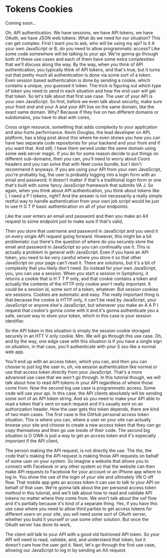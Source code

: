 # Tokens Cookies

Coming soon...

Oh, API authentication. We have sessions, we have API tokens, we have OAuth, we have
JSON web tokens. What do we need for our situation? This can get complex. First I
want you to ask, who will be using my api? Is it A your own JavaScript or B, do you
need to allow programmatic access? Like some code somewhere will be talking to your
api. We're gonna go through both of these use cases and each of them have some extra
complexities that we'll discuss along the way. By the way, when you think of API
authentication, you typically think of API tokens, and that's true, but it turns out
that pretty much all authentication is done via some sort of a token. Even session
based authentication is done by sending a cookie, which contains a unique, you
guessed it token. The trick is figuring out which type of token you need to send in
each situation and how the end user will get that token. So let's talk about that
first use case. The user of your API is your own JavaScript. So first, before we even
talk about security, make sure your front end and your A and your API live on the
same domain, like the exact same domain. Why? Because if they live on two different
domains or subdomains, you have to deal with cores,

Cross origin resource, something that adds complexity to your application and also
hurts performance. Kevin Douglas, the lead developer on APL platform, has a blog post
about this where he even shows you how you can have two separate code repositories
for your backend and your front end if you want that. And still, I have them served
under the same domain using some web server magic. If you do for some reason decide
to put things on different sub-domains, then you can, you'll need to worry about
Coors headers and you can solve that with Neel cores bundle, but I don't recommend it
anyways. If you are using your API from your own JavaScript, you're probably log, the
user is probably logging into a login form with an email and password. It doesn't
matter if that's a traditional login form or one that's built with some fancy
JavaScript framework that submits VA J. So again, when you think about API
authentication, you think about tokens like I, I need a P I tokens, right? And the
answer is not necessarily a really simple restful way to handle authentication from
your own job script would be just to use H G T P basic authentication on all of your
endpoints.

Like the user enters an email and password and then you make an AX request to some
endpoint just to make sure if that's valid,

Then you store that username and password in JavaScript and you send it on every
single API request going forward. However, this might be a bit problematic cuz
there's the question of where do you securely store the email and password in
JavaScript so you can continually use it. This is actually a problem in general with
JavaScript. Even if you have an API token, you need to be very careful where you
store it so that other JavaScript on your page can't read it. There are solutions,
but it's a bit of complexity that you likely don't need. So instead for your own
JavaScript, you, you can use a session. When you start a session in Symphony, it
returns a cookie that is H T T P only, and that cookie contains a token and actually
the contents of the HTTP only cookie aren't really important. It could be a session
id, some sort of a token, whatever. But session cookies are sessions. Cookies are
automatic and easy. The really important thing is that because the cookie is HTTP
only, it can't be read by JavaScript, your JavaScript or anyone else's JavaScript,
but whenever you make an A A P I request that cookie's gonna come with it and it's
gonna authenticate you a safe, secure way to store your token, which in this case is
your session identifier.

So the API token in this situation is simply the session cookie storaged securely in
an HTT V only cookie. Mm. We will go through this use case. Oh, and by the way, one
edge case with this situation is if you have a single sign on situation, in that
case, you'll authenticate with your S sso like a normal web app.

You'll end up with an access token, which you can, and then you can choose to just
log the user in, uh, via session authentication like normal or use that access token
directly from your JavaScript. That's a more advanced use case that we won't go
through. In this tutorial though, we will talk about how to read API tokens in your
API regardless of where those come from. Now the second big use case is programmatic
access. Some code will use your api. In this case, the API clients absolutely will be
sending some sort of an API token string. And so you need to make your API able to
read a token that's sent on each request and it's usually sent on an authorization
header. How the user gets this token depends, there are kind of two main cases. The
first case is the GitHub personal access token situation. This is where you can,
where a user on your site can actually browse your site and choose to create a new
access token that they can go copy themselves and then go use inside of their code.
The second big situation is O OWA is just a way to get an access token and it's
especially important if the API client,

The person making the API request, is not directly the use. The the, the code that's
making the API request is making those API requests on behalf of some user on your
system. So imagine a website that allows you to connect with Facebook or any other
system so that the website can then make API requests to Facebook for your account or
an iPhone app where to log in. You show the use of the login of your site and
ultimately VN O off flow. That mobile app gets an access token it can use to talk to
your API on behalf of that user. We're gonna talk about the per personal access token
method in this tutorial, and we'll talk about how to read and validate API tokens no
matter where they come from. We won't talk about the oof flow and it's partially
because it's kind of a separate thing. Yes, if you have this use case where you need
to allow third parties to get access tokens for different users on your site, you
will need some sort of OAuth server, whether you build it yourself or use some other
solution. But once the OAuth server has done its work,

The client will talk to your API with a good old fashioned API token. So your API
will need to read, validate, and, and understand that token, but it doesn't care how
the user got it. Next, let's go through the first use case, allowing our JavaScript
to log in by sending an AX request.

